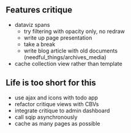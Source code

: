 ## Features critique

- dataviz spans
  - try filtering with opacity only, no redraw
  - write up page presentation
  - take a break
  - write blog article with old documents (needful_things/archives_media)
- cache collection view rather than template


## Life is too short for this

- use ajax and icons with todo app
- refactor critique views with CBVs
- integrate critique to admin dashboard
- call sqip asynchronously
- cache as many pages as possible
